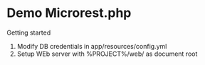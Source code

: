 # Demo Microrest.php

Getting started
1. Modify DB credentials in app/resources/config.yml
2. Setup WEb server with %PROJECT%/web/ as document root